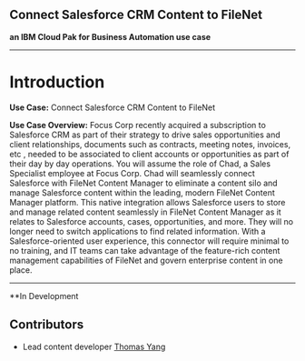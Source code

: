 ## Connect Salesforce CRM Content to FileNet
**an IBM Cloud Pak for Business Automation use case**
***

# Introduction

**Use Case:** Connect Salesforce CRM Content to FileNet

**Use Case Overview:** Focus Corp recently acquired a subscription to Salesforce CRM as part of their strategy to drive sales opportunities and client relationships, documents such as contracts, meeting notes, invoices, etc , needed to be associated to client accounts or opportunities as part of their day by day operations. You will assume the role of Chad, a Sales Specialist employee at Focus Corp. Chad will seamlessly connect Salesforce with FileNet Content Manager to eliminate a content silo and manage Salesforce content within the leading, modern FileNet Content Manager platform. This native integration allows Salesforce users to store and manage related content seamlessly in FileNet Content Manager as it relates to Salesforce accounts, cases, opportunities, and more. They will no longer need to switch applications to find related information. With a Salesforce-oriented user experience, this connector will require minimal to no training, and IT teams can take advantage of the feature-rich content management capabilities of FileNet and govern enterprise content in one place.

***

**In Development



## Contributors
  * Lead content developer [Thomas Yang](https://www.linkedin.com/in/thomasyang44/)
